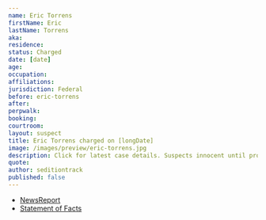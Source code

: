 ```yaml
---
name: Eric Torrens
firstName: Eric
lastName: Torrens
aka:
residence: 
status: Charged
date: [date]
age: 
occupation:
affiliations:
jurisdiction: Federal
before: eric-torrens
after:
perpwalk:
booking: 
courtroom:
layout: suspect
title: Eric Torrens charged on [longDate]
image: /images/preview/eric-torrens.jpg
description: Click for latest case details. Suspects innocent until proven guilty.
quote:
author: seditiontrack
published: false
---
```


- [NewsReport]()
- [Statement of Facts](https://www.justice.govhttps://extremism.gwu.edu/sites/g/files/zaxdzs2191/f/Eric%20Chase%20Torrens%20Statement%20of%20Facts.pdf)
